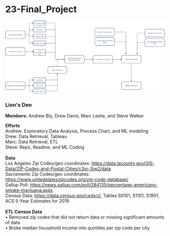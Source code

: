 # 23-Final_Project


 ![Flowchart](/Flowchart.png)

### Lion's Den

<b>Members:</b> Andrew Bly, Drew Davis, Marc Leslie, and Steve Walker
<br>

**Efforts**<br>
Andrew: Exploratory Data Analysis, Process Chart, and ML modeling<br>
Drew: Data Retrieval, Tableau <br>
Marc: Data Retrieval, ETL <br>
Steve: Repo, Readme, and ML Coding <br>
<br>
**Data**<br> 
Los Angeles Zip Codes/geo coordinates: https://data.lacounty.gov/GIS-Data/ZIP-Codes-and-Postal-Cities/c3xr-3jw2/data <br>
Sacramento Zip Codes/geo coordinates:  https://www.unitedstateszipcodes.org/zip-code-database/ <br>
Gallup Poll: https://news.gallup.com/poll/284135/percentage-americans-smoke-marijuana.aspx <br>
Census Data: https://data.census.gov/cedsci/, Tables S0101, S1101, S1901, ACS 5-Year Estimates for 2019 <br>
<br>
**ETL Census Data**<br>
•	Removed zip codes that did not return data or missing significant amounts of data <br>
• Broke median household income into quintiles per zip code per city <br>

